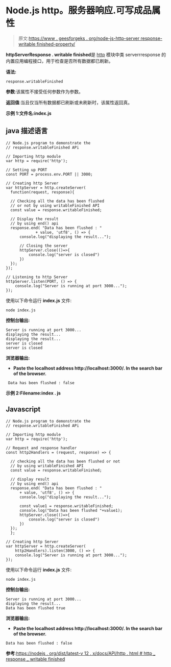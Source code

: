 # Node.js http。服务器响应.可写成品属性

> 原文:[https://www . geesforgeks . org/node-js-http-server response-writable finished-property/](https://www.geeksforgeeks.org/node-js-http-serverresponse-writablefinished-property/)

**httpServerResponse . writable finished**是 [http](https://www.geeksforgeeks.org/node-js-http-module/#:~:text=The%20HTTP%20module%20creates%20an,with%20the%20help%20of%20http.) 模块中类 serverrresponse 的内置应用编程接口，用于检查是否所有数据都已刷新。

**语法:**

```
response.writableFinished
```

**参数**:该属性不接受任何参数作为参数。

**返回值**:当且仅当所有数据都已刷新或未刷新时，该属性返回真。

**示例 1:文件名:index.js**

## java 描述语言

```
// Node.js program to demonstrate the  
// response.writableFinished APi

// Importing http module 
var http = require('http'); 

// Setting up PORT 
const PORT = process.env.PORT || 3000; 

// Creating http Server 
var httpServer = http.createServer(
  function(request, response){ 

  // Checking all the data has been flushed
  // or not by using writableFinished API
  const value = response.writableFinished;

  // Display the result
  // by using end() api
  response.end( "Data has been flushed : "
             + value, 'utf8', () => { 
      console.log("displaying the result..."); 

      // Closing the server
      httpServer.close(()=>{
          console.log("server is closed")
      })
  }); 
}); 

// Listening to http Server 
httpServer.listen(PORT, () => { 
    console.log("Server is running at port 3000..."); 
});
```

使用以下命令运行 **index.js** 文件:

```
node index.js
```

**控制台输出:**

```
Server is running at port 3000...
displaying the result...
displaying the result...
server is closed
server is closed
```

**浏览器输出:**

*   **Paste the localhost address http://localhost:3000/. In the search bar of the browser.**

```
 Data has been flushed : false
```

**示例 2:Filename:index . js**

## Javascript

```
// Node.js program to demonstrate the  
// response.writableFinished APi

// Importing http module 
var http = require('http'); 

// Request and response handler 
const http2Handlers = (request, response) => { 

  // checking all the data has been flushed or not
  // by using writableFinished API
  const value = response.writableFinished;

  // display result
  // by using end() api
  response.end( "Data has been flushed : " 
      + value, 'utf8', () => { 
      console.log("displaying the result..."); 

      const value1 = response.writableFinished;
      console.log("Data has been flushed "+value1);
      httpServer.close(()=>{
          console.log("server is closed")
      })
  });
  }; 

// Creating http Server 
var httpServer = http.createServer(
    http2Handlers).listen(3000, () => { 
    console.log("Server is running at port 3000..."); 
});
```

使用以下命令运行 **index.js** 文件:

```
node index.js
```

**控制台输出:**

```
Server is running at port 3000...
displaying the result...
Data has been flushed true
```

**浏览器输出:**

*   **Paste the localhost address http://localhost:3000/. In the search bar of the browser.**

```
Data has been flushed : false
```

**参考**:[https://nodejs . org/dist/latest-v 12 . x/docs/API/http . html # http _ response _ writable finished](https://nodejs.org/dist/latest-v12.x/docs/api/http.html#http_response_writablefinished)